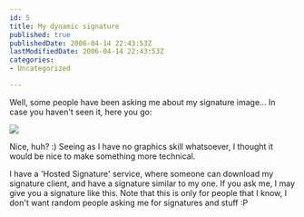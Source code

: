 ```yaml
---
id: 5
title: My dynamic signature
published: true
publishedDate: 2006-04-14 22:43:53Z
lastModifiedDate: 2006-04-14 22:43:53Z
categories:
- Uncategorized

---
```


Well, some people have been asking me about my signature image... In case you haven't seen it, here you go:  

![](http://www.daniel15.be/sig/sig.png)  

Nice, huh? :)  Seeing as I have no graphics skill whatsoever, I thought it would be nice to make something more technical.

I have a 'Hosted Signature' service, where someone can download my signature client, and have a signature similar to my one. If you ask me, I may give you a signature like this. Note that this is only for people that I know, I don't want random people asking me for signatures and stuff :P

